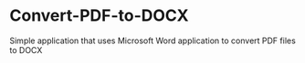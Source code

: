 # Convert-PDF-to-DOCX
Simple application that uses Microsoft Word application to convert PDF files to DOCX
